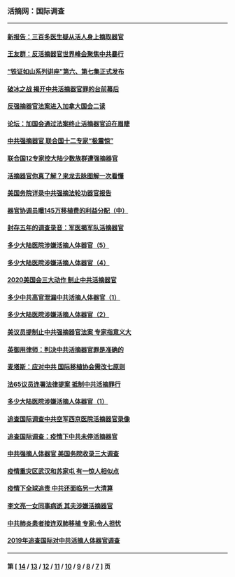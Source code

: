 ### 活摘网：国际调查
---
#### [新报告：三百多医生疑从活人身上摘取器官](../../pages/nf5947/n13703044.md?05170430) 
#### [王友群：反活摘器官世界峰会聚焦中共暴行](../../pages/nf5947/n13250738.md?05170430) 
#### [“铁证如山系列讲座”第六、第七集正式发布](../../pages/nf5947/n13106287.md?05170430) 
#### [破冰之战 揭开中共活摘器官罪的台前幕后](../../pages/nf5947/n13082457.md?05170430) 
#### [反强摘器官法案进入加拿大国会二读](../../pages/nf5947/n13033450.md?05170430) 
#### [论坛：加国会通过法案终止活摘器官迫在眉睫](../../pages/nf5947/n13029839.md?05170430) 
#### [中共强摘器官 联合国十二专家“极震惊”](../../pages/nf5947/n13024313.md?05170430) 
#### [联合国12专家控大陆少数族群遭强摘器官](../../pages/nf5947/n13023877.md?05170430) 
#### [活摘器官你真了解？来龙去脉图解一次看懂](../../pages/nf5947/n13013820.md?05170430) 
#### [美国务院详录中共强摘法轮功器官报告](../../pages/nf5947/n12944519.md?05170430) 
#### [器官协调员曝145万移植费的利益分配（中）](../../pages/nf5947/n12894547.md?05170430) 
#### [封存五年的调查录音：军医揭军队活摘器官](../../pages/nf5947/n12798692.md?05170430) 
#### [多少大陆医院涉嫌活摘人体器官（5）](../../pages/nf5947/n12768383.md?05170430) 
#### [多少大陆医院涉嫌活摘人体器官（4）](../../pages/nf5947/n12664434.md?05170430) 
#### [2020美国会三大动作 制止中共活摘器官](../../pages/nf5947/n12682004.md?05170430) 
#### [多少中共高官泄漏中共活摘人体器官（1）](../../pages/nf5947/n12671234.md?05170430) 
#### [多少大陆医院涉嫌活摘人体器官（2）](../../pages/nf5947/n12655589.md?05170430) 
#### [美议员提制止中共强摘器官法案 专家指意义大](../../pages/nf5947/n12630561.md?05170430) 
#### [英御用律师：判决中共活摘器官罪是准确的](../../pages/nf5947/n12580740.md?05170430) 
#### [麦塔斯：应对中共 国际移植协会需改七原则](../../pages/nf5947/n12514711.md?05170430) 
#### [法65议员连署法律提案 抵制中共活摘罪行](../../pages/nf5947/n12437047.md?05170430) 
#### [多少大陆医院涉嫌活摘人体器官（1）](../../pages/nf5947/n12414284.md?05170430) 
#### [追查国际调查中共空军西京医院活摘器官录像](../../pages/nf5947/n12348837.md?05170430) 
#### [追查国际调查：疫情下中共未停活摘器官](../../pages/nf5947/n12273415.md?05170430) 
#### [中共强摘人体器官 美国务院收录三大调查](../../pages/nf5947/n12181488.md?05170430) 
#### [疫情重灾区武汉和苏家屯 有一惊人相似点](../../pages/nf5947/n12150824.md?05170430) 
#### [疫情下全球追责 中共还面临另一大清算](../../pages/nf5947/n12070397.md?05170430) 
#### [李文亮一女同事病逝 其夫涉嫌活摘器官](../../pages/nf5947/n11957882.md?05170430) 
#### [中共肺炎患者接连双肺移植 专家:令人担忧](../../pages/nf5947/n11945516.md?05170430) 
#### [2019年追查国际对中共活摘人体器官调查](../../pages/nf5947/n11917733.md?05170430) 

---
#### 第 [ [14](./14.md?05170430) / [13](./13.md?05170430) / [12](./12.md?05170430) / [11](./11.md?05170430) / [10](./10.md?05170430) / [9](./9.md?05170430) / [8](./8.md?05170430) / [7](./7.md?05170430) ] 页

